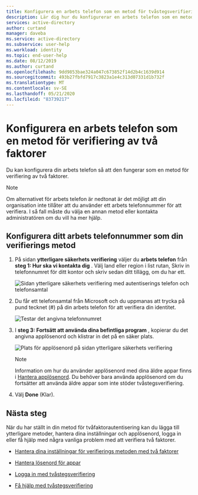 ```yaml
---
title: Konfigurera en arbets telefon som en metod för tvåstegsverifiering – Azure Active Directory | Microsoft Docs
description: Lär dig hur du konfigurerar en arbets telefon som en metod för verifiering av två faktorer.
services: active-directory
author: curtand
manager: daveba
ms.service: active-directory
ms.subservice: user-help
ms.workload: identity
ms.topic: end-user-help
ms.date: 08/12/2019
ms.author: curtand
ms.openlocfilehash: 9dd9853bae324a047c673852f14d2b4c1639d914
ms.sourcegitcommit: 493b27fbfd7917c3823a1e4c313d07331d1b732f
ms.translationtype: MT
ms.contentlocale: sv-SE
ms.lasthandoff: 05/21/2020
ms.locfileid: "83739217"
---
```

# <a name="set-up-an-office-phone-as-your-two-factor-verification-method"></a>Konfigurera en arbets telefon som en metod för verifiering av två faktorer

Du kan konfigurera din arbets telefon så att den fungerar som en metod för verifiering av två faktorer.

>[!Note]
> Om alternativet för arbets telefon är nedtonat är det möjligt att din organisation inte tillåter att du använder ett arbets telefonnummer för att verifiera. I så fall måste du välja en annan metod eller kontakta administratören om du vill ha mer hjälp.

## <a name="set-up-your-office-phone-number-as-your-verification-method"></a>Konfigurera ditt arbets telefonnummer som din verifierings metod

1. På sidan **ytterligare säkerhets verifiering** väljer du **arbets telefon** från **steg 1: Hur ska vi kontakta dig** . Välj land eller region i list rutan, Skriv in telefonnumret för ditt kontor och skriv sedan ditt tillägg, om du har ett.

    ![Sidan ytterligare säkerhets verifiering med autentiserings telefon och telefonsamtal](media/multi-factor-authentication-verification-methods/multi-factor-authentication-office-phone.png)

2. Du får ett telefonsamtal från Microsoft och du uppmanas att trycka på pund tecknet (#) på din arbets telefon för att verifiera din identitet.

    ![Testar det angivna telefonnumret](media/multi-factor-authentication-verification-methods/multi-factor-authentication-office-phone-test.png)

3. I **steg 3: Fortsätt att använda dina befintliga program** , kopierar du det angivna applösenord och klistrar in det på en säker plats.

    ![Plats för applösenord på sidan ytterligare säkerhets verifiering](media/multi-factor-authentication-verification-methods/multi-factor-authentication-app-passwords.png)

    >[!Note]
    >Information om hur du använder applösenord med dina äldre appar finns i [Hantera applösenord](multi-factor-authentication-end-user-app-passwords.md). Du behöver bara använda applösenord om du fortsätter att använda äldre appar som inte stöder tvåstegsverifiering.

4. Välj **Done** (Klar).

## <a name="next-steps"></a>Nästa steg

När du har ställt in din metod för tvåfaktorautentisering kan du lägga till ytterligare metoder, hantera dina inställningar och applösenord, logga in eller få hjälp med några vanliga problem med att verifiera två faktorer.

- [Hantera dina inställningar för verifierings metoden med två faktorer](multi-factor-authentication-end-user-manage-settings.md)

- [Hantera lösenord för appar](multi-factor-authentication-end-user-app-passwords.md)

- [Logga in med tvåstegsverifiering](multi-factor-authentication-end-user-signin.md)

- [Få hjälp med tvåstegsverifiering](multi-factor-authentication-end-user-troubleshoot.md)
